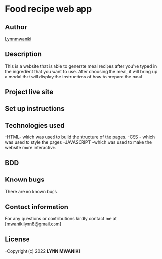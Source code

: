# Food recipe web app
## Author
[Lynnmwaniki](https://github.com/Lynnmwaniki/food-recipe-web-app)


## Description
This is a website that is able to generate meal recipes after you've typed in the ingredient that you want to use. After choosing the meal, it will bring up a modal that will display the instructions of how to prepare the meal.

## Project live site


## Set up instructions


## Technologies used
-HTML- which was used to build the structure of the pages.
-CSS  - which was used to style the pages
-JAVASCRIPT -which was used to make the website more interactive.

## BDD

## Known bugs
There are no known bugs

## Contact information
For any questions or contributions kindly contact me at [mwanikilynn8@gmail.com]

## License
-Copyright (c) 2022 **LYNN MWANIKI**
